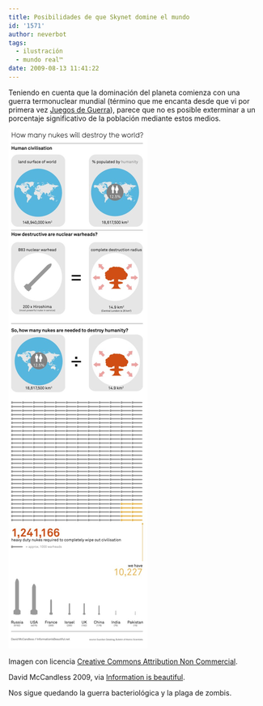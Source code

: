 ```yaml
---
title: Posibilidades de que Skynet domine el mundo
id: '1571'
author: neverbot
tags:
  - ilustración
  - mundo real™
date: 2009-08-13 11:41:22
---
```


Teniendo en cuenta que la dominación del planeta comienza con una guerra termonuclear mundial (término que me encanta desde que vi por primera vez [Juegos de Guerra](http://www.imdb.com/title/tt0086567/)), parece que no es posible exterminar a un porcentaje significativo de la población mediante estos medios.

![how many nukes will destroy the world?](./posibilidades-de-que-skynet-domine-el-mundo/nukes-to-destroy-the-world.jpg "how many nukes will destroy the world?")

Imagen con licencia [Creative Commons Attribution Non Commercial](http://creativecommons.org/licenses/by-nc/3.0/).

David McCandless 2009, via [Information is beautiful](http://www.informationisbeautiful.net/2009/how-i-learnt-to-stop-worrying-and-love-the-bomb/).

Nos sigue quedando la guerra bacteriológica y la plaga de zombis.